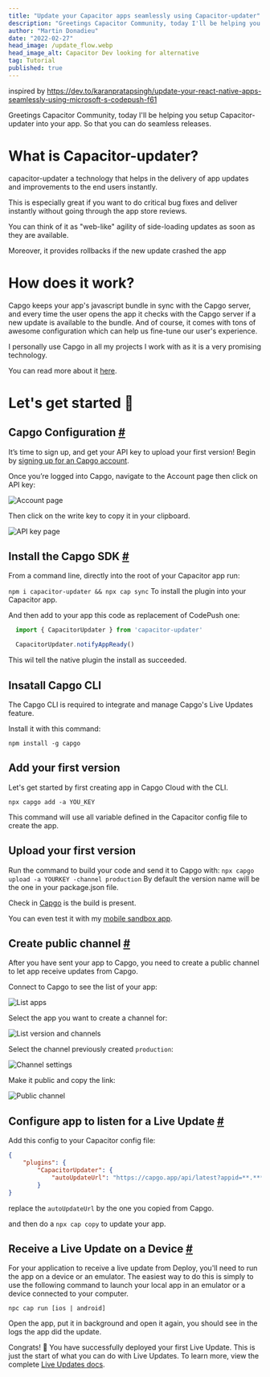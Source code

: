 ```yaml
---
title: "Update your Capacitor apps seamlessly using Capacitor-updater"
description: "Greetings Capacitor Community, today I'll be helping you setup Capacitor-updater into your app. So that you can do seamless releases."
author: "Martin Donadieu"
date: "2022-02-27"
head_image: /update_flow.webp
head_image_alt: Capacitor Dev looking for alternative
tag: Tutorial
published: true
---
```


inspired by https://dev.to/karanpratapsingh/update-your-react-native-apps-seamlessly-using-microsoft-s-codepush-f61

Greetings Capacitor Community, today I'll be helping you setup Capacitor-updater into your app. So that you can do seamless releases.


  
# What is Capacitor-updater?


capacitor-updater a technology that helps in the delivery of app updates and improvements to the end users instantly.

This is especially great if you want to do critical bug fixes and deliver instantly without going through the app store reviews.

You can think of it as "web-like" agility of side-loading updates as soon as they are available.

Moreover, it provides rollbacks if the new update crashed the app

# How does it work?

Capgo keeps your app's javascript bundle in sync with the Capgo server, and every time the user opens the app it checks with the Capgo server if a new update is available to the bundle. And of course, it comes with tons of awesome configuration which can help us fine-tune our user's experience.

I personally use Capgo in all my projects I work with as it is a very promising technology.

You can read more about it [here](https://capgo.app).

# Let's get started 🚀
## Capgo Configuration [#](https://capgo.app/blog/appcenter-migration#Capgo-configuration "Direct link to heading")

It’s time to sign up, and get your API key to upload your first version! Begin by [signing up for an Capgo account](https://capgo.app/register).

Once you’re logged into Capgo, navigate to the Account page then click on API key:

![Account page](/capgo.app_app_account.webp)

Then click on the write key to copy it in your clipboard.

![API key page](/capgo.capgo.app_app_account_api_key.webp)

## Install the Capgo SDK [#](https://capgo.app/blog/appcenter-migration#install-the-Capgo-sdk "Direct link to heading")

From a command line, directly into the root of your Capacitor app run:

`npm i capacitor-updater && npx cap sync`
To install the plugin into your Capacitor app.

And then add to your app this code as replacement of CodePush one:

```javascript
  import { CapacitorUpdater } from 'capacitor-updater'

  CapacitorUpdater.notifyAppReady()
```

This wil tell the native plugin the install as succeeded.


## Insatall Capgo CLI

The Capgo CLI is required to integrate and manage Capgo's Live Updates feature.

Install it with this command:

```shell
npm install -g capgo
```

## Add your first version

Let's get started by first creating app in Capgo Cloud with the CLI.


`npx capgo add -a YOU_KEY`

This command will use all variable defined in the Capacitor config file to create the app.

## Upload your first version

Run the command to build your code and send it to Capgo with:
`npx capgo upload -a YOURKEY -channel production`
By default the version name will be the one in your package.json file.

Check in [Capgo](https://capgo.app/app) is the build is present.

You can even test it with my [mobile sandbox app](https://capgo.app/app_mobile).

## Create public channel [#](https://capgo.app/blog/appcenter-migration#create-public-channel "Direct link to heading")

After you have sent your app to Capgo, you need to create a public channel to let app receive updates from Capgo.

Connect to Capgo to see the list of your app: 

![List apps](/list_app.webp)

Select the app you want to create a channel for:

![List version and channels](/list_versions.webp)

Select the channel previously created `production`:

![Channel settings](/make_public.webp)

Make it public and copy the link:

![Public channel](/channel_public.webp)

## Configure app to listen for a Live Update [#](https://capgo.app/blog/appcenter-migration#configure-app-to-listen-for-live-update "Direct link to heading")

Add this config to your Capacitor config file:
```json
{
	"plugins": {
		"CapacitorUpdater": {
			"autoUpdateUrl": "https://capgo.app/api/latest?appid=**.****.***&channel=dev"
		}
}
```
replace the `autoUpdateUrl` by the one you copied from Capgo.

and then do a `npx cap copy` to update your app.

## Receive a Live Update on a Device [#](https://capgo.app/blog/appcenter-migration#receive-a-live-update-on-a-device "Direct link to heading")

For your application to receive a live update from Deploy, you'll need to run the app on a device or an emulator. The easiest way to do this is simply to use the following command to launch your local app in an emulator or a device connected to your computer.

```
npc cap run [ios | android]
```

Open the app, put it in background and open it again, you should see in the logs the app did the update.

Congrats! 🎉 You have successfully deployed your first Live Update. This is just the start of what you can do with Live Updates. To learn more, view the complete [Live Updates docs](https://doc.capgo.app/).
